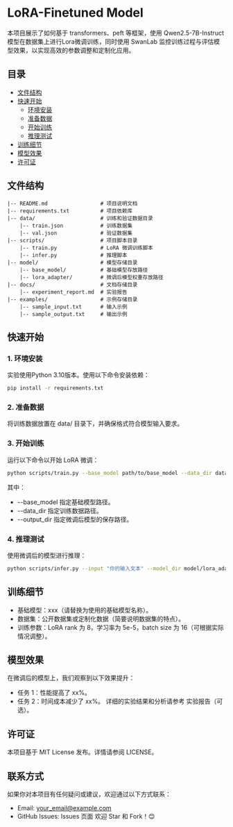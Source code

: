 # LoRA-Finetuned Model  

本项目展示了如何基于 transformers、peft 等框架，使用 Qwen2.5-7B-Instruct 模型在数据集上进行Lora微调训练，同时使用 SwanLab 监控训练过程与评估模型效果，以实现高效的参数调整和定制化应用。

## 目录  
- [文件结构](#文件结构)  
- [快速开始](#快速开始)  
  - [环境安装](#环境安装)  
  - [准备数据](#准备数据)  
  - [开始训练](#开始训练)  
  - [推理测试](#推理测试)  
- [训练细节](#训练细节)  
- [模型效果](#模型效果)  
- [许可证](#许可证)    

## 文件结构  
```
|-- README.md                 # 项目说明文档  
|-- requirements.txt          # 项目依赖库  
|-- data/                     # 训练和验证数据目录  
    |-- train.json            # 训练数据集  
    |-- val.json              # 验证数据集  
|-- scripts/                  # 项目脚本目录  
    |-- train.py              # LoRA 微调训练脚本  
    |-- infer.py              # 推理脚本  
|-- model/                    # 模型存储目录  
    |-- base_model/           # 基础模型存放路径  
    |-- lora_adapter/         # 微调后模型权重存放路径  
|-- docs/                     # 文档存储目录  
    |-- experiment_report.md  # 实验报告  
|-- examples/                 # 示例存储目录  
    |-- sample_input.txt      # 输入示例  
    |-- sample_output.txt     # 输出示例  
```

## 快速开始  

### 1. 环境安装  
实验使用Python 3.10版本。使用以下命令安装依赖：  
```bash
pip install -r requirements.txt
```

### 2. 准备数据
将训练数据放置在 data/ 目录下，并确保格式符合模型输入要求。

### 3. 开始训练
运行以下命令以开始 LoRA 微调：
```bash
python scripts/train.py --base_model path/to/base_model --data_dir data/ --output_dir model/lora_adapter/
```
其中：
- --base_model 指定基础模型路径。
- --data_dir 指定训练数据路径。
- --output_dir 指定微调后模型的保存路径。

### 4. 推理测试
使用微调后的模型进行推理：
```bash
python scripts/infer.py --input "你的输入文本" --model_dir model/lora_adapter/
```
## 训练细节
- 基础模型：xxx（请替换为使用的基础模型名称）。
- 数据集：公开数据集或定制化数据（简要说明数据集的特点）。
- 训练参数：LoRA rank 为 8，学习率为 5e-5，batch size 为 16（可根据实际情况调整）。

## 模型效果
在微调后的模型上，我们观察到以下效果提升：
- 任务 1：性能提高了 xx%。
- 任务 2：时间成本减少了 xx%。
详细的实验结果和分析请参考 实验报告（可选）。

## 许可证
本项目基于 MIT License 发布。详情请参阅 LICENSE。

## 联系方式
如果你对本项目有任何疑问或建议，欢迎通过以下方式联系：
- Email: your_email@example.com
- GitHub Issues: Issues 页面
欢迎 Star 和 Fork！😊


